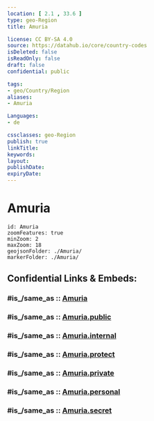 ```yaml
---
location: [ 2.1 , 33.6 ] 
type: geo-Region
title: Amuria

license: CC BY-SA 4.0
source: https://datahub.io/core/country-codes
isDeleted: false
isReadOnly: false
draft: false
confidential: public

tags:
- geo/Country/Region
aliases:
- Amuria

Languages:
- de

cssclasses: geo-Region
publish: true
linkTitle: 
keywords: 
layout: 
publishDate: 
expiryDate: 
---
```


# Amuria

```leaflet
id: Amuria
zoomFeatures: true 
minZoom: 2 
maxZoom: 18
geojsonFolder: ./Amuria/
markerFolder: ./Amuria/
```


## Confidential Links & Embeds: 

### #is_/same_as :: [Amuria](/_Standards/Earth/Continent/Africa/Africa~Central/Uganda/regions~Uganda/Uganda~East/Amuria.md) 

### #is_/same_as :: [Amuria.public](/_public/Earth/Continent/Africa/Africa~Central/Uganda/regions~Uganda/Uganda~East/Amuria.public.md) 

### #is_/same_as :: [Amuria.internal](/_internal/Earth/Continent/Africa/Africa~Central/Uganda/regions~Uganda/Uganda~East/Amuria.internal.md) 

### #is_/same_as :: [Amuria.protect](/_protect/Earth/Continent/Africa/Africa~Central/Uganda/regions~Uganda/Uganda~East/Amuria.protect.md) 

### #is_/same_as :: [Amuria.private](/_private/Earth/Continent/Africa/Africa~Central/Uganda/regions~Uganda/Uganda~East/Amuria.private.md) 

### #is_/same_as :: [Amuria.personal](/_personal/Earth/Continent/Africa/Africa~Central/Uganda/regions~Uganda/Uganda~East/Amuria.personal.md) 

### #is_/same_as :: [Amuria.secret](/_secret/Earth/Continent/Africa/Africa~Central/Uganda/regions~Uganda/Uganda~East/Amuria.secret.md)

